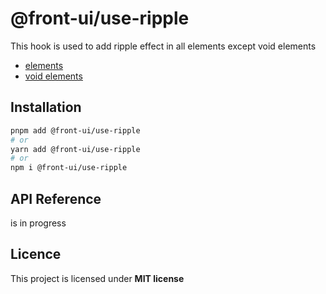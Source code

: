# @front-ui/use-ripple

This hook is used to add ripple effect in all elements except void elements

- [elements](https://developer.mozilla.org/en-US/docs/Learn/Getting_started_with_the_web/HTML_basics#anatomy_of_an_html_element "acceptable elements")
- [void elements](https://developer.mozilla.org/en-US/docs/Learn/Getting_started_with_the_web/HTML_basics#void_elements)

## Installation

```bash
pnpm add @front-ui/use-ripple
# or
yarn add @front-ui/use-ripple
# or
npm i @front-ui/use-ripple
```

## API Reference

is in progress

## Licence

This project is licensed under **MIT license**
